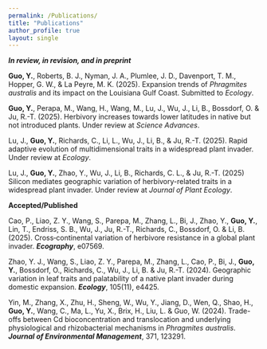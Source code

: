 ```yaml
---
permalink: /Publications/
title: "Publications"
author_profile: true
layout: single
---
```



**_In review, in revision, and in preprint_**

**Guo, Y.**, Roberts, B. J., Nyman, J. A., Plumlee, J. D., Davenport, T. M., Hopper, G. W., & La Peyre, M. K. (2025). Expansion trends of _Phragmites australis_ and its impact on the Louisiana Gulf Coast. Submitted to _Ecology_.

**Guo, Y.**, Perapa, M., Wang, H., Wang, M., Lu, J., Wu, J., Li, B., Bossdorf, O. & Ju, R.-T. (2025). Herbivory increases towards lower latitudes in native but not introduced plants. Under review at _Science Advances_.

Lu, J., **Guo, Y.**, Richards, C., Li, L., Wu, J., Li, B., & Ju, R.-T. (2025). Rapid adaptive evolution of multidimensional traits in a widespread plant invader. Under review at _Ecology_.

Lu, J., **Guo, Y.**, Zhao, Y., Wu, J., Li, B., Richards, C. L., & Ju, R.-T. (2025) Silicon mediates geographic variation of herbivory-related traits in a widespread plant invader. Under review at _Journal of Plant Ecology_.


**Accepted/Published**

Cao, P., Liao, Z. Y., Wang, S., Parepa, M., Zhang, L., Bi, J., Zhao, Y., **Guo, Y.**, Lin, T., Endriss, S. B., Wu, J., Ju, R.-T., Richards, C., Bossdorf, O. & Li, B. (2025). Cross‐continental variation of herbivore resistance in a global plant invader. **_Ecography_**, e07569.

Zhao, Y. J., Wang, S., Liao, Z. Y., Parepa, M., Zhang, L., Cao, P., Bi, J., **Guo, Y.**, Bossdorf, O., Richards, C., Wu, J., Li, B. & Ju, R.-T. (2024). Geographic variation in leaf traits and palatability of a native plant invader during domestic expansion. **_Ecology_**, 105(11), e4425.

Yin, M., Zhang, X., Zhu, H., Sheng, W., Wu, Y., Jiang, D., Wen, Q., Shao, H., **Guo, Y.**, Wang, C., Ma, L., Yu, X., Brix, H., Liu, L. & Guo, W. (2024). Trade-offs between Cd bioconcentration and translocation and underlying physiological and rhizobacterial mechanisms in _Phragmites australis_. **_Journal of Environmental Management_**, 371, 123291.
